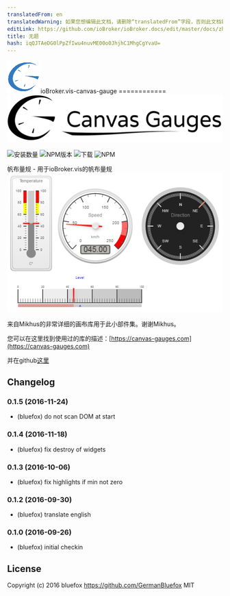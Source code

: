 ```yaml
---
translatedFrom: en
translatedWarning: 如果您想编辑此文档，请删除“translatedFrom”字段，否则此文档将再次自动翻译
editLink: https://github.com/ioBroker/ioBroker.docs/edit/master/docs/zh-cn/adapterref/iobroker.vis-canvas-gauges/README.md
title: 无题
hash: iqQJTAeDG0lPpZfIwu4nuvME00o0JhjhC1MhgCgYvaU=
---
```

![商标](admin/vis-canvas-gauges.png)ioBroker.vis-canvas-gauge ============![商标](../../../en/adapterref/iobroker.vis-canvas-gauges/img/logo.svg)

![安装数量](http://iobroker.live/badges/vis-canvas-gauges-stable.svg)
![NPM版本](http://img.shields.io/npm/v/iobroker.vis-canvas-gauges.svg)
![下载](https://img.shields.io/npm/dm/iobroker.vis-canvas-gauges.svg)
![NPM](https://nodei.co/npm/iobroker.vis-canvas-gauges.png?downloads=true)

帆布量规 - 用于ioBroker.vis的帆布量规![例](../../../en/adapterref/iobroker.vis-canvas-gauges/img/widgets.png)

来自Mikhus的非常详细的画布库用于此小部件集。谢谢Mikhus。

您可以在这里找到使用过的库的描述：[https://canvas-gauges.com](https://canvas-gauges.com)

并在github[这里](https://github.com/Mikhus/canvas-gauges)

## Changelog

### 0.1.5 (2016-11-24)
- (bluefox) do not scan DOM at start

### 0.1.4 (2016-11-18)
- (bluefox) fix destroy of widgets

### 0.1.3 (2016-10-06)
- (bluefox) fix highlights if min not zero

### 0.1.2 (2016-09-30)
- (bluefox) translate english

### 0.1.0 (2016-09-26)
- (bluefox) initial checkin

## License
 Copyright (c) 2016 bluefox https://github.com/GermanBluefox
 MIT